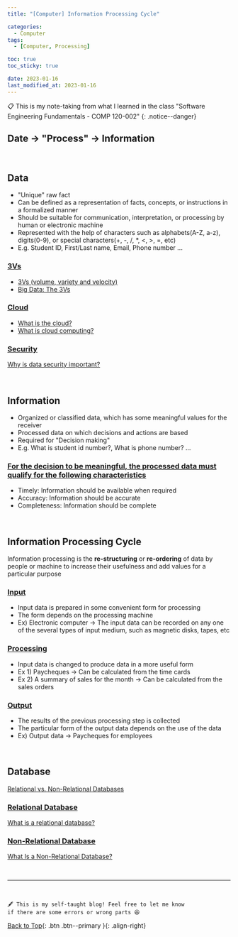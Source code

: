 ```yaml
---
title: "[Computer] Information Processing Cycle"

categories:
  - Computer
tags:
  - [Computer, Processing]

toc: true
toc_sticky: true

date: 2023-01-16
last_modified_at: 2023-01-16
---
```


<!-- {% capture notice-2 %}

📋 This is the tech-news archives to help me keep track of what I am interested in!

- Reference tech news link: <https://thenextweb.com/news/blockchain-development-tech-career>
  {% endcapture %}

<div class="notice--danger">{{ notice-2 | markdownify }}</div> -->

📋 This is my note-taking from what I learned in the class "Software Engineering Fundamentals - COMP 120-002"
{: .notice--danger}

## Date &rarr; "Process" &rarr; Information

<br>

## Data

- "Unique" raw fact
- Can be defined as a representation of facts, concepts, or instructions in a formalized manner
- Should be suitable for communication, interpretation, or processing by human or electronic machine
- Represented with the help of characters such as alphabets(A-Z, a-z), digits(0-9), or special characters(+, -, /, \*, <, >, =, etc)
- E.g. Student ID, First/Last name, Email, Phone number ...

### <u>3Vs</u>

- [3Vs (volume, variety and velocity)](https://www.techtarget.com/whatis/definition/3Vs)
- [Big Data: The 3Vs](https://bigdataldn.com/news/big-data-the-3-vs-explained/)

### <u>Cloud</u>

- [What is the cloud?](https://www.cloudflare.com/learning/cloud/what-is-the-cloud/)
- [What is cloud computing?](https://azure.microsoft.com/en-us/resources/cloud-computing-dictionary/what-is-cloud-computing/)

### <u>Security</u>

[Why is data security important?](https://www.ibm.com/topics/data-security)

<br>

## Information

- Organized or classified data, which has some meaningful values for the receiver
- Processed data on which decisions and actions are based
- Required for "Decision making"
- E.g. What is student id number?, What is phone number? ...

### <u>For the decision to be meaningful, the processed data must qualify for the following characteristics</u>

- Timely: Information should be available when required
- Accuracy: Information should be accurate
- Completeness: Information should be complete

<br>

## Information Processing Cycle

Information processing is the **re-structuring** or **re-ordering** of data by people or machine to increase their usefulness and add values for a particular purpose

### <u>Input</u>

- Input data is prepared in some convenient form for processing
- The form depends on the processing machine
- Ex) Electronic computer &rarr; The input data can be recorded on any one of the several types of input medium, such as magnetic disks, tapes, etc

### <u>Processing</u>

- Input data is changed to produce data in a more useful form
- Ex 1) Paycheques &rarr; Can be calculated from the time cards
- Ex 2) A summary of sales for the month &rarr; Can be calculated from the sales orders

### <u>Output</u>

- The results of the previous processing step is collected
- The particular form of the output data depends on the use of the data
- Ex) Output data &rarr; Paycheques for employees

<br>

## Database

[Relational vs. Non-Relational Databases](https://www.pluralsight.com/blog/software-development/relational-vs-non-relational-databases)

### <u>Relational Database</u>

[What is a relational database?](https://cloud.google.com/learn/what-is-a-relational-database)

### <u>Non-Relational Database</u>

[What Is a Non-Relational Database?](https://www.mongodb.com/databases/non-relational)

<br>

---

<br>

    🖋️ This is my self-taught blog! Feel free to let me know
    if there are some errors or wrong parts 😆

[Back to Top](#){: .btn .btn--primary }{: .align-right}
